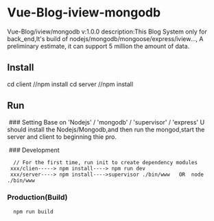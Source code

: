 # Vue-Blog-iview-mongodb
Vue-Blog/iview/mongodb
v:1.0.0
description:This Blog System only for back_end,It's build of nodejs/mongodb/mongoose/express/iview...,
A preliminary estimate, it can support 5 million the amount of data.
## Install
  cd client 
      //npm install
  cd server
      //npm install
      
## Run

  ### Setting
     Base on 'Nodejs' / 'mongodb' / 'supervisor' / 'express'
     U should install the Nodejs/Mongodb,and then run the mongod,start the server and client to beginning thie pro.
     
  ### Development

      // For the first time, run init to create dependency modules
     xxx/clien-----> npm install----> npm run dev
     xxx/server----> npm install---->supervisor ./bin/www   OR  node ./bin/www
     
 ### Production(Build)
 
      npm run build
     

